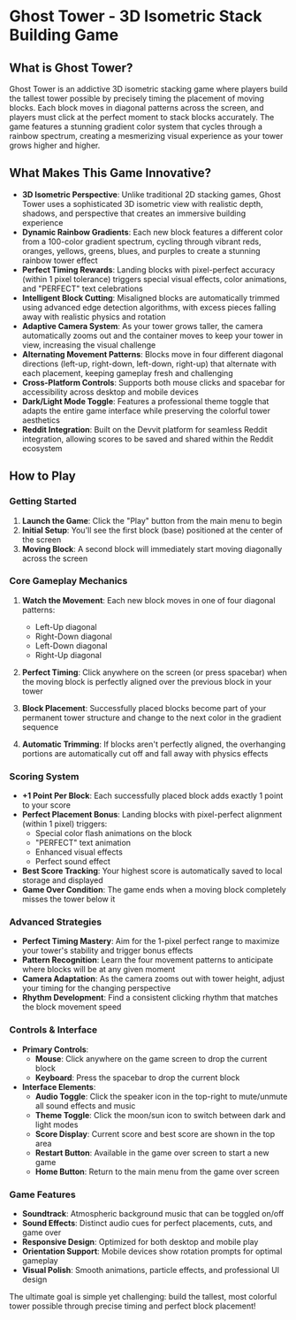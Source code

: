 # Ghost Tower - 3D Isometric Stack Building Game

## What is Ghost Tower?

Ghost Tower is an addictive 3D isometric stacking game where players build the tallest tower possible by precisely timing the placement of moving blocks. Each block moves in diagonal patterns across the screen, and players must click at the perfect moment to stack blocks accurately. The game features a stunning gradient color system that cycles through a rainbow spectrum, creating a mesmerizing visual experience as your tower grows higher and higher.

## What Makes This Game Innovative?

- **3D Isometric Perspective**: Unlike traditional 2D stacking games, Ghost Tower uses a sophisticated 3D isometric view with realistic depth, shadows, and perspective that creates an immersive building experience
- **Dynamic Rainbow Gradients**: Each new block features a different color from a 100-color gradient spectrum, cycling through vibrant reds, oranges, yellows, greens, blues, and purples to create a stunning rainbow tower effect
- **Perfect Timing Rewards**: Landing blocks with pixel-perfect accuracy (within 1 pixel tolerance) triggers special visual effects, color animations, and "PERFECT" text celebrations
- **Intelligent Block Cutting**: Misaligned blocks are automatically trimmed using advanced edge detection algorithms, with excess pieces falling away with realistic physics and rotation
- **Adaptive Camera System**: As your tower grows taller, the camera automatically zooms out and the container moves to keep your tower in view, increasing the visual challenge
- **Alternating Movement Patterns**: Blocks move in four different diagonal directions (left-up, right-down, left-down, right-up) that alternate with each placement, keeping gameplay fresh and challenging
- **Cross-Platform Controls**: Supports both mouse clicks and spacebar for accessibility across desktop and mobile devices
- **Dark/Light Mode Toggle**: Features a professional theme toggle that adapts the entire game interface while preserving the colorful tower aesthetics
- **Reddit Integration**: Built on the Devvit platform for seamless Reddit integration, allowing scores to be saved and shared within the Reddit ecosystem

## How to Play

### Getting Started
1. **Launch the Game**: Click the "Play" button from the main menu to begin
2. **Initial Setup**: You'll see the first block (base) positioned at the center of the screen
3. **Moving Block**: A second block will immediately start moving diagonally across the screen

### Core Gameplay Mechanics
1. **Watch the Movement**: Each new block moves in one of four diagonal patterns:
   - Left-Up diagonal
   - Right-Down diagonal  
   - Left-Down diagonal
   - Right-Up diagonal

2. **Perfect Timing**: Click anywhere on the screen (or press spacebar) when the moving block is perfectly aligned over the previous block in your tower

3. **Block Placement**: Successfully placed blocks become part of your permanent tower structure and change to the next color in the gradient sequence

4. **Automatic Trimming**: If blocks aren't perfectly aligned, the overhanging portions are automatically cut off and fall away with physics effects

### Scoring System
- **+1 Point Per Block**: Each successfully placed block adds exactly 1 point to your score
- **Perfect Placement Bonus**: Landing blocks with pixel-perfect alignment (within 1 pixel) triggers:
  - Special color flash animations on the block
  - "PERFECT" text animation
  - Enhanced visual effects
  - Perfect sound effect
- **Best Score Tracking**: Your highest score is automatically saved to local storage and displayed
- **Game Over Condition**: The game ends when a moving block completely misses the tower below it

### Advanced Strategies
- **Perfect Timing Mastery**: Aim for the 1-pixel perfect range to maximize your tower's stability and trigger bonus effects
- **Pattern Recognition**: Learn the four movement patterns to anticipate where blocks will be at any given moment
- **Camera Adaptation**: As the camera zooms out with tower height, adjust your timing for the changing perspective
- **Rhythm Development**: Find a consistent clicking rhythm that matches the block movement speed

### Controls & Interface
- **Primary Controls**:
  - **Mouse**: Click anywhere on the game screen to drop the current block
  - **Keyboard**: Press the spacebar to drop the current block
- **Interface Elements**:
  - **Audio Toggle**: Click the speaker icon in the top-right to mute/unmute all sound effects and music
  - **Theme Toggle**: Click the moon/sun icon to switch between dark and light modes
  - **Score Display**: Current score and best score are shown in the top area
  - **Restart Button**: Available in the game over screen to start a new game
  - **Home Button**: Return to the main menu from the game over screen

### Game Features
- **Soundtrack**: Atmospheric background music that can be toggled on/off
- **Sound Effects**: Distinct audio cues for perfect placements, cuts, and game over
- **Responsive Design**: Optimized for both desktop and mobile play
- **Orientation Support**: Mobile devices show rotation prompts for optimal gameplay
- **Visual Polish**: Smooth animations, particle effects, and professional UI design

The ultimate goal is simple yet challenging: build the tallest, most colorful tower possible through precise timing and perfect block placement!